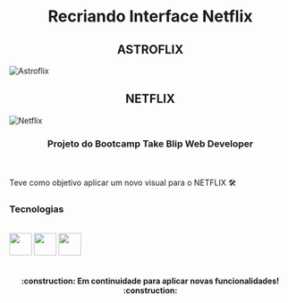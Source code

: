 <h1 align="center">Recriando Interface Netflix</h1> 
  
<h2 align="center">ASTROFLIX</h2> 

![Astroflix](https://user-images.githubusercontent.com/89087399/158921709-ef1064d9-445a-446a-9cc6-40e3f69ec498.gif)


<h2 align="center">NETFLIX</h2>

![Netflix](http://g.recordit.co/eJuSzmd41u.gif)

   <h3 align="center">Projeto do Bootcamp Take Blip Web Developer</h3>
   </br>
   </br>
   Teve como objetivo aplicar um novo visual para o NETFLIX 🛠️
   
### Tecnologias
<div style="display: inline_block"><br>
    <img align="center" alt="" height="40" width="40" src="https://cdn-icons-png.flaticon.com/512/5968/5968267.png">
    <img align="center" alt="" height="40" width="40" src="https://cdn-icons-png.flaticon.com/512/5968/5968242.png">
    <img align="center" alt="" height="40" width="40" src="https://cdn-icons-png.flaticon.com/512/1199/1199124.png">
</div>

</br>


<h4 align="center"> 
    :construction: Em continuidade para aplicar novas funcionalidades! :construction:
</h4>

